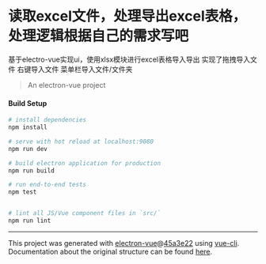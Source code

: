 # 读取excel文件，处理导出excel表格，处理逻辑根据自己的需求写吧
基于electro-vue实现ui，使用xlsx模块进行excel表格导入导出
实现了拖拽导入文件
右键导入文件
菜单栏导入文件/文件夹
> An electron-vue project

#### Build Setup

``` bash
# install dependencies
npm install

# serve with hot reload at localhost:9080
npm run dev

# build electron application for production
npm run build

# run end-to-end tests
npm test


# lint all JS/Vue component files in `src/`
npm run lint

```

---

This project was generated with [electron-vue](https://github.com/SimulatedGREG/electron-vue)@[45a3e22](https://github.com/SimulatedGREG/electron-vue/tree/45a3e224e7bb8fc71909021ccfdcfec0f461f634) using [vue-cli](https://github.com/vuejs/vue-cli). Documentation about the original structure can be found [here](https://simulatedgreg.gitbooks.io/electron-vue/content/index.html).
